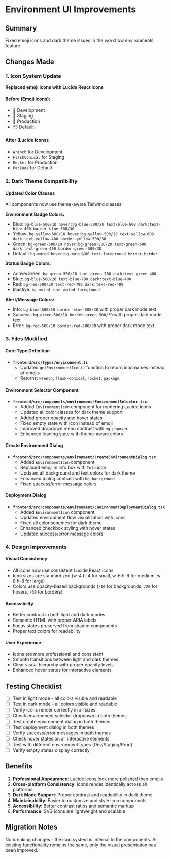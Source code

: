 # Environment UI Improvements

## Summary

Fixed emoji icons and dark theme issues in the workflow environments feature.

## Changes Made

### 1. Icon System Update

**Replaced emoji icons with Lucide React icons**

#### Before (Emoji Icons):

- 🔧 Development
- 🔬 Staging
- 🚀 Production
- 📦 Default

#### After (Lucide Icons):

- `Wrench` for Development
- `FlaskConical` for Staging
- `Rocket` for Production
- `Package` for Default

### 2. Dark Theme Compatibility

#### Updated Color Classes

All components now use theme-aware Tailwind classes:

**Environment Badge Colors:**

- Blue: `bg-blue-500/10 hover:bg-blue-500/20 text-blue-600 dark:text-blue-400 border-blue-500/30`
- Yellow: `bg-yellow-500/10 hover:bg-yellow-500/20 text-yellow-600 dark:text-yellow-400 border-yellow-500/30`
- Green: `bg-green-500/10 hover:bg-green-500/20 text-green-600 dark:text-green-400 border-green-500/30`
- Default: `bg-muted hover:bg-muted/80 text-foreground border-border`

**Status Badge Colors:**

- Active/Green: `bg-green-500/20 text-green-700 dark:text-green-400`
- Blue: `bg-blue-500/20 text-blue-700 dark:text-blue-400`
- Red: `bg-red-500/20 text-red-700 dark:text-red-400`
- Inactive: `bg-muted text-muted-foreground`

**Alert/Message Colors:**

- Info: `bg-blue-500/10 border-blue-500/30` with proper dark mode text
- Success: `bg-green-500/10 border-green-500/30` with proper dark mode text
- Error: `bg-red-500/10 border-red-500/30` with proper dark mode text

### 3. Files Modified

#### Core Type Definition

- **`frontend/src/types/environment.ts`**
  - Updated `getEnvironmentIcon()` function to return icon names instead of emojis
  - Returns: `wrench`, `flask-conical`, `rocket`, `package`

#### Environment Selector Component

- **`frontend/src/components/environment/EnvironmentSelector.tsx`**
  - Added `EnvironmentIcon` component for rendering Lucide icons
  - Updated all color classes for dark theme support
  - Added proper opacity and hover states
  - Fixed empty state with icon instead of emoji
  - Improved dropdown menu contrast with `bg-popover`
  - Enhanced loading state with theme-aware colors

#### Create Environment Dialog

- **`frontend/src/components/environment/CreateEnvironmentDialog.tsx`**
  - Added `EnvironmentIcon` component
  - Replaced emoji in info box with `Info` icon
  - Updated all background and text colors for dark theme
  - Enhanced dialog contrast with `bg-background`
  - Fixed success/error message colors

#### Deployment Dialog

- **`frontend/src/components/environment/EnvironmentDeploymentDialog.tsx`**
  - Added `EnvironmentIcon` component
  - Updated environment flow visualization with icons
  - Fixed all color schemes for dark theme
  - Enhanced checkbox styling with hover states
  - Updated success/error message colors

### 4. Design Improvements

#### Visual Consistency

- All icons now use consistent Lucide React icons
- Icon sizes are standardized (w-4 h-4 for small, w-6 h-6 for medium, w-8 h-8 for large)
- Colors use opacity-based backgrounds (`/10` for backgrounds, `/20` for hovers, `/30` for borders)

#### Accessibility

- Better contrast in both light and dark modes
- Semantic HTML with proper ARIA labels
- Focus states preserved from shadcn components
- Proper text colors for readability

#### User Experience

- Icons are more professional and consistent
- Smooth transitions between light and dark themes
- Clear visual hierarchy with proper opacity levels
- Enhanced hover states for interactive elements

## Testing Checklist

- [ ] Test in light mode - all colors visible and readable
- [ ] Test in dark mode - all colors visible and readable
- [ ] Verify icons render correctly in all sizes
- [ ] Check environment selector dropdown in both themes
- [ ] Test create environment dialog in both themes
- [ ] Test deployment dialog in both themes
- [ ] Verify success/error messages in both themes
- [ ] Check hover states on all interactive elements
- [ ] Test with different environment types (Dev/Staging/Prod)
- [ ] Verify empty states display correctly

## Benefits

1. **Professional Appearance**: Lucide icons look more polished than emojis
2. **Cross-platform Consistency**: Icons render identically across all platforms
3. **Dark Mode Support**: Proper contrast and readability in dark theme
4. **Maintainability**: Easier to customize and style icon components
5. **Accessibility**: Better contrast ratios and semantic markup
6. **Performance**: SVG icons are lightweight and scalable

## Migration Notes

No breaking changes - the icon system is internal to the components. All existing functionality remains the same, only the visual presentation has been improved.
